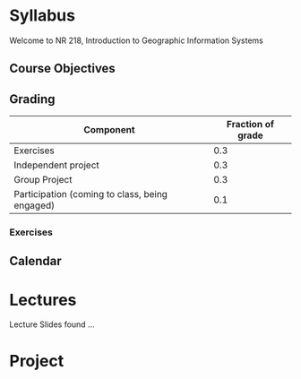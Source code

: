 # Syllabus
Welcome to NR 218, Introduction to Geographic Information Systems

## Course Objectives


## Grading

| Component | Fraction of grade  |
|-----------|--------------------|
| Exercises           | 0.3 |
| Independent project | 0.3 |
| Group Project       | 0.3 |
| Participation (coming to class, being engaged)       | 0.1 |

### Exercises

## Calendar

# Lectures
Lecture Slides found ...

# Project
